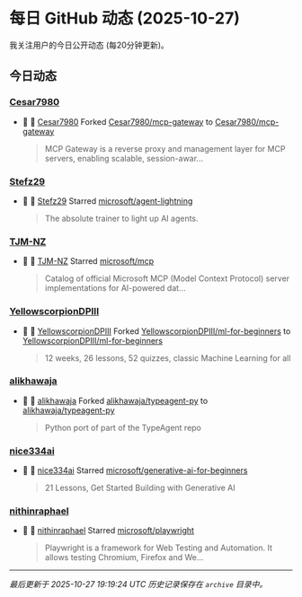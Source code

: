 # 每日 GitHub 动态 (2025-10-27)

我关注用户的今日公开动态 (每20分钟更新)。

## 今日动态

### [Cesar7980](https://github.com/Cesar7980)
- 🍴 👤 [Cesar7980](https://github.com/Cesar7980) Forked [Cesar7980/mcp-gateway](https://github.com/Cesar7980/mcp-gateway) to [Cesar7980/mcp-gateway](https://github.com/Cesar7980/mcp-gateway)
  > MCP Gateway is a reverse proxy and management layer for MCP servers, enabling scalable, session-awar...

### [Stefz29](https://github.com/Stefz29)
- 🌟 👤 [Stefz29](https://github.com/Stefz29) Starred [microsoft/agent-lightning](https://github.com/microsoft/agent-lightning)
  > The absolute trainer to light up AI agents.

### [TJM-NZ](https://github.com/TJM-NZ)
- 🌟 👤 [TJM-NZ](https://github.com/TJM-NZ) Starred [microsoft/mcp](https://github.com/microsoft/mcp)
  > Catalog of official Microsoft MCP (Model Context Protocol) server implementations for AI-powered dat...

### [YellowscorpionDPIII](https://github.com/YellowscorpionDPIII)
- 🍴 👤 [YellowscorpionDPIII](https://github.com/YellowscorpionDPIII) Forked [YellowscorpionDPIII/ml-for-beginners](https://github.com/YellowscorpionDPIII/ml-for-beginners) to [YellowscorpionDPIII/ml-for-beginners](https://github.com/YellowscorpionDPIII/ml-for-beginners)
  > 12 weeks, 26 lessons, 52 quizzes, classic Machine Learning for all

### [alikhawaja](https://github.com/alikhawaja)
- 🍴 👤 [alikhawaja](https://github.com/alikhawaja) Forked [alikhawaja/typeagent-py](https://github.com/alikhawaja/typeagent-py) to [alikhawaja/typeagent-py](https://github.com/alikhawaja/typeagent-py)
  > Python port of part of the TypeAgent repo

### [nice334ai](https://github.com/nice334ai)
- 🌟 👤 [nice334ai](https://github.com/nice334ai) Starred [microsoft/generative-ai-for-beginners](https://github.com/microsoft/generative-ai-for-beginners)
  > 21 Lessons, Get Started Building with Generative AI 

### [nithinraphael](https://github.com/nithinraphael)
- 🌟 👤 [nithinraphael](https://github.com/nithinraphael) Starred [microsoft/playwright](https://github.com/microsoft/playwright)
  > Playwright is a framework for Web Testing and Automation. It allows testing Chromium, Firefox and We...


---
*最后更新于 2025-10-27 19:19:24 UTC*
*历史记录保存在 `archive` 目录中。*
